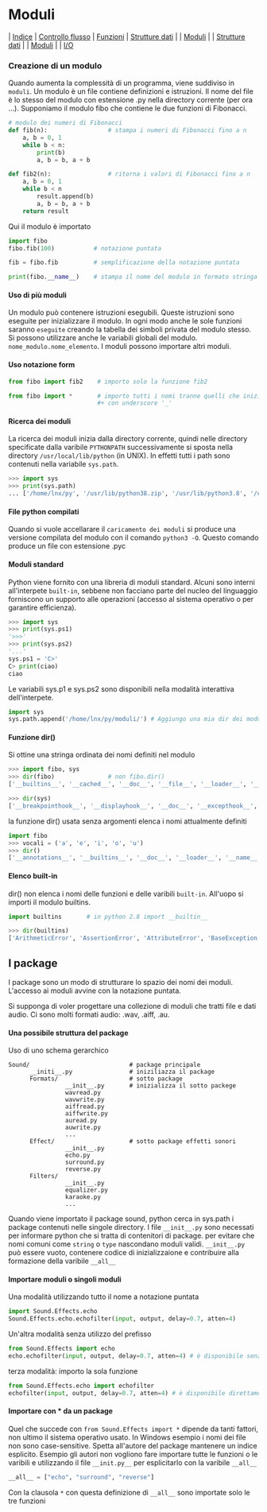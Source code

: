 # Moduli

| [Indice](readme.md) | [Controllo flusso](flusso.md) | [Funzioni](funzioni.md) | [Strutture dati](strutture.md) | | [Moduli](moduli.md) | | [Strutture dati](strutture.md) | | [Moduli](moduli.md) | | [I/O](io.md)

### Creazione di un modulo
Quando aumenta la complessità di un programma, viene suddiviso in `moduli`. 
Un modulo è un file contiene definizioni e istruzioni. Il nome del file è lo 
stesso del modulo con estensione .py nella directory corrente (per ora ...). 
Supponiamo il modulo fibo che contiene le due funzioni di Fibonacci.
```python
# modulo dei numeri di Fibonacci
def fib(n):                 # stampa i numeri di Fibonacci fino a n
    a, b = 0, 1
    while b < n:
        print(b)
        a, b = b, a + b

def fib2(n):                # ritorna i valori di Fibonacci fino a n
    a, b = 0, 1
    while b < n
        result.append(b)
        a, b = b, a + b
    return result   
```
Qui il modulo è importato
```python
import fibo
fibo.fib(100)           # notazione puntata

fib = fibo.fib          # semplificazione della notazione puntata 

print(fibo.__name__)    # stampa il nome del modulo in formato stringa
```

#### Uso di più moduli
Un modulo può contenere istruzioni esegubili. Queste istruzioni sono eseguite per
inizializzare il modulo. In ogni modo anche le sole funzioni saranno `eseguite` 
creando la tabella dei simboli privata del modulo stesso. Si possono utilizzare anche
le variabili globali del modulo. `nome_modulo.nome_elemento`.
I moduli possono importare altri moduli.
#### Uso notazione form
```python
from fibo import fib2    # importo solo la funzione fib2

from fibo import *       # importo tutti i nomi tranne quelli che iniziano
                         #+ con underscore '_'
```
#### Ricerca dei moduli

La ricerca dei moduli inizia dalla directory corrente, quindi nelle directory specificate
dalla varibile `PYTHONPATH` successivamente si sposta nella directory `/usr/local/lib/python`
(in UNIX).
In effetti tutti i path sono contenuti nella variabile `sys.path`.
```python
>>> import sys
>>> print(sys.path)
... ['/home/lnx/py', '/usr/lib/python38.zip', '/usr/lib/python3.8', '/usr/lib/python3.8/lib-dynload', '/usr/local/lib/python3.8/dist-packages', '/usr/lib/python3/dist-packages']
```
#### File python compilati

Quando si vuole accellarare il `caricamento dei moduli` si produce una versione 
compilata del modulo con il comando `python3 -O`.
Questo comando produce un file con estensione .pyc

#### Moduli standard
Python viene fornito con una libreria di moduli standard. Alcuni sono interni all'interpete
`built-in`, sebbene non facciano parte del nucleo del linguaggio forniscono 
un supporto alle operazioni (accesso al sistema operativo o per garantire efficienza).
```python
>>> import sys
>>> print(sys.ps1)
'>>>'
>>> print(sys.ps2)
'...'
sys.ps1 = 'C>'
C> print(ciao)
ciao
```
Le variabili sys.p1 e sys.ps2 sono disponibili nella modalità interattiva dell'interpete.
```python
import sys
sys.path.append('/home/lnx/py/moduli/') # Aggiungo una mia dir dei moduli
```
#### Funzione dir()
Si ottine una stringa ordinata dei nomi definiti nel modulo
```python
>>> import fibo, sys
>>> dir(fibo)               # non fibo.dir()
['__builtins__', '__cached__', '__doc__', '__file__', '__loader__', '__name__', '__package__', '__spec__', 'fib', 'fib2']

>>> dir(sys)
['__breakpointhook__', '__displayhook__', '__doc__', '__excepthook__', '__interactivehook__', '__loader__', '__name__', '__package__', '__spec__', '__stderr__', '__stdin__', '__stdout__', '__unraisablehook__', '_base_executable', '_clear_type_cache', '_current_frames', '_debugmallocstats', '_framework', '_getframe', '_git', '_home', '_xoptions', 'abiflags', 'addaudithook', 'api_version', 'argv', 'audit', 'base_exec_prefix', 'base_prefix', 'breakpointhook', 'builtin_module_names', 'byteorder', 'call_tracing', 'callstats', 'copyright', 'displayhook', 'dont_write_bytecode', 'exc_info', 'excepthook', 'exec_prefix', 'executable', 'exit', 'flags', 'float_info', 'float_repr_style', 'get_asyncgen_hooks', 'get_coroutine_origin_tracking_depth', 'getallocatedblocks', 'getcheckinterval', 'getdefaultencoding', 'getdlopenflags', 'getfilesystemencodeerrors', 'getfilesystemencoding', 'getprofile', 'getrecursionlimit', 'getrefcount', 'getsizeof', 'getswitchinterval', 'gettrace', 'hash_info', 'hexversion', 'implementation', 'int_info', 'intern', 'is_finalizing', 'last_traceback', 'last_type', 'last_value', 'maxsize', 'maxunicode', 'meta_path', 'modules', 'path', 'path_hooks', 'path_importer_cache', 'platform', 'prefix', 'ps1', 'ps2', 'pycache_prefix', 'set_asyncgen_hooks', 'set_coroutine_origin_tracking_depth', 'setcheckinterval', 'setdlopenflags', 'setprofile', 'setrecursionlimit', 'setswitchinterval', 'settrace', 'stderr', 'stdin', 'stdout', 'thread_info', 'unraisablehook', 'version', 'version_info', 'warnoptions']
```
la funzione dir() usata senza argomenti elenca i nomi attualmente definiti
```python
import fibo
>>> vocali = ('a', 'e', 'i', 'o', 'u')
>>> dir()
['__annotations__', '__builtins__', '__doc__', '__loader__', '__name__', '__package__', '__spec__', 'fibo', 'vocali']
```

#### Elenco built-in
dir() non elenca i nomi delle funzioni e delle varibili `built-in`. All'uopo si importi
il modulo builtins.

```python
import builtins       # in python 2.8 import __builtin__

>>> dir(builtins)
['ArithmeticError', 'AssertionError', 'AttributeError', 'BaseException', 'BlockingIOError', 'BrokenPipeError', 'BufferError', 'BytesWarning', 'ChildProcessError', 'ConnectionAbortedError', 'ConnectionError', 'ConnectionRefusedError', 'ConnectionResetError', 'DeprecationWarning', 'EOFError', 'Ellipsis', 'EnvironmentError', 'Exception', 'False', 'FileExistsError', 'FileNotFoundError', 'FloatingPointError', 'FutureWarning', 'GeneratorExit', 'IOError', 'ImportError', 'ImportWarning', 'IndentationError', 'IndexError', 'InterruptedError', 'IsADirectoryError', 'KeyError', 'KeyboardInterrupt', 'LookupError', 'MemoryError', 'ModuleNotFoundError', 'NameError', 'None', 'NotADirectoryError', 'NotImplemented', 'NotImplementedError', 'OSError', 'OverflowError', 'PendingDeprecationWarning', 'PermissionError', 'ProcessLookupError', 'RecursionError', 'ReferenceError', 'ResourceWarning', 'RuntimeError', 'RuntimeWarning', 'StopAsyncIteration', 'StopIteration', 'SyntaxError', 'SyntaxWarning', 'SystemError', 'SystemExit', 'TabError', 'TimeoutError', 'True', 'TypeError', 'UnboundLocalError', 'UnicodeDecodeError', 'UnicodeEncodeError', 'UnicodeError', 'UnicodeTranslateError', 'UnicodeWarning', 'UserWarning', 'ValueError', 'Warning', 'ZeroDivisionError', '_', '__build_class__', '__debug__', '__doc__', '__import__', '__loader__', '__name__', '__package__', '__spec__', 'abs', 'all', 'any', 'ascii', 'bin', 'bool', 'breakpoint', 'bytearray', 'bytes', 'callable', 'chr', 'classmethod', 'compile', 'complex', 'copyright', 'credits', 'delattr', 'dict', 'dir', 'divmod', 'enumerate', 'eval', 'exec', 'exit', 'filter', 'float', 'format', 'frozenset', 'getattr', 'globals', 'hasattr', 'hash', 'help', 'hex', 'id', 'input', 'int', 'isinstance', 'issubclass', 'iter', 'len', 'license', 'list', 'locals', 'map', 'max', 'memoryview', 'min', 'next', 'object', 'oct', 'open', 'ord', 'pow', 'print', 'property', 'quit', 'range', 'repr', 'reversed', 'round', 'set', 'setattr', 'slice', 'sorted', 'staticmethod', 'str', 'sum', 'super', 'tuple', 'type', 'vars', 'zip']
```

## I package

I package sono un modo di strutturare lo spazio dei nomi dei moduli. L'accesso ai 
moduli avvine con la notazione puntata.

Si supponga di voler progettare una collezione di moduli che tratti file e dati audio.
Ci sono molti formati audio: .wav, .aiff, .au.
#### Una possibile struttura del package
Uso di uno schema gerarchico

```
Sound/                            # package principale
      __initi__.py                # iniziliazza il package
      Formats/                    # sotto package
                __init__.py       # inizializza il sotto packege
                wavread.py
                wavwrite.py
                aiffread.py
                aiffwrite.py
                auread.py
                auwrite.py
                ...
      Effect/                     # sotto package effetti sonori
                __init__.py
                echo.py
                surround.py
                reverse.py
      Filters/
                __init__.py
                equalizer.py
                karaoke.py
                ...
```
Quando viene importato il package sound, python cerca in sys.path i package 
contenuti nelle singole directory. 
I file `__init__.py` sono necessati per informare python che si tratta di contenitori
di package. per evitare che nomi comuni come `string` o `type` nascondano moduli validi.
`__init__.py` può essere vuoto, contenere codice di inizializzaione e contribuire alla formazione
della varibile `__all__`

#### Importare moduli o singoli moduli
Una modalità utilizzando tutto il nome a notazione puntata
```python
import Sound.Effects.echo
Sound.Effects.echo.echofilter(input, output, delay=0.7, atten=4)
```
Un'altra modalità senza utilizzo del prefisso
```python
from Sound.Effects import echo
echo.echofilter(input, output, delay=0.7, atten=4) # è disponibile senza prefisso
```
terza modalità: importo la sola funzione
```python
from Sound.Effects.echo import echofilter
echofilter(input, output, delay=0.7, atten=4) # è disponibile direttamente
```
#### Importare con * da un package
Quel che succede con `from Sound.Effects import *` dipende da tanti
fattori, non ultimo il sistema operativo usato. In Windows esempio i nomi dei file
non sono case-sensitive. Spetta all'autore del package mantenere un indice esplicito.
Esempio gli autori non vogliono fare importare tutte le funzioni o le varibili e utilizzando il file `__init.py__` per esplicitarlo con la varibile `__all__`

```python
__all__ = ["echo", "surround", "reverse"]
```
Con la clausola ` * ` con questa definizione di `__all__` sono importate solo le tre funzioni 
























